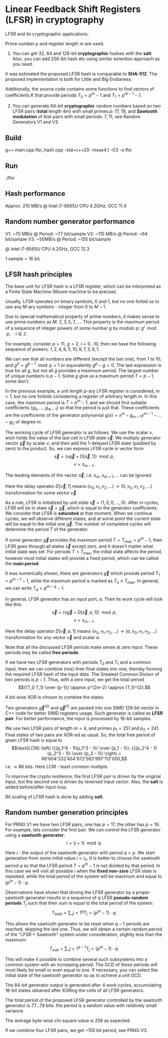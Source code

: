 # Linear Feedback Shift Registers (LFSR) in cryptography
LFSR and its cryptographic applications.

Prime number $p$ and register length $m$ are used.

1. You can get 32, 64 and 128-bit **cryptographic** hashes with the **salt**. Also, you can add 256-bit hash etc using similar extention approach as you need.

It was estimated the proposed LFSR hash is comparable to **SHA-512**. The proposed implementation is both for Little and Big Endianess.

Additionally, the source code contains some functions to find vectors of coefficients $K$ that provide periods $T_0 = {p}^{m} - 1$ and $T_1 = {p}^{m-1} - 1$.

2. You can generate $64$-bit **cryptographic** random numbers based on two LFSR pairs (**total** length $4m$) with small primes $p$: $17$, $19$, and **Sawtooth modulation** of that pairs with small periods: $7$, $11$, see Random Generators V1 and V3.

## Build
g++ main.cpp lfsr_hash.cpp -std=c++20 -msse4.1 -O3 -o lfsr

## Run
./lfsr

## Hash performance
Approx. 210 MB/s @ Intel i7-8565U CPU 4.2GHz, GCC 11.4

## Random number generator performance
V1: ~70 MB/s @ Period: ~77 bit/sample
V2: ~115 MB/s @ Period: ~64 bit/sample
V3: ~50MB/s @ Period: ~155 bit/sample

@ Intel i7-8565U CPU 4.2GHz, GCC 12.3

1 sample = 16 bit.

## LFSR hash principles
The base unit for LFSR hash is a LFSR register, which can be interpreted as a Finite State Machine (Moore machine to be precise).

Usually, LFSR operates on binary symbols, $0$ and $1$, but no one forbid us to use any $M$-ary symbols - integer from $0$ to $M-1$.

Due to special mathematical property of prime numbers, it makes sense to use prime numbers as $M$: $2, 3, 5, 7, \ldots{}$. This property is the maximum period of a sequence of integer powers of some number $g$ by modulo $p$: ${g}^{i} \mod p, \quad i \in \mathbb{Z}$.

For example, consider $p=11$, $g=2$, $i=0...10$, then we have the following sequence of powers: $1, 2, 4, 8, 5, 10, 9, 7, 3, 6, 1$.

We can see that all numbers are different (except the last one), from $1$ to $10$, and ${g}^{0} = {g}^{p-1} \mod p = 1$ or equivalently $g^p - g = 0$. The last expression is true for all $g$, but not all $g$ provides a maximum period. The largest number of unique numbers is $p-1$. Some $g$ give us a maximum period $T = p - 1$, some don't.

In the previous example, a unit length $p$-ary LFSR register is considered, $m=1$, but no one forbids considering a register of arbitrary length $m$. In this case, the maximum period is $T = {p}^{m} - 1$, and we should find suitable coefficients $\left( g_0, \ldots{}, g_{m-1} \right)$ so that the period is just that. These coefficients are the coefficients of the generator polynomial $g(x) = x^m - {g}_{m-1} {x}^{m-1} - \ldots{} - g_0$ of degree $m$.

The working cycle of LFSR generator is as follows. We use the scalar $v$, wich holds the value of the last cell in LFSR state $\vec s$. We multiply generator vector $\vec g$ by scalar $v$, and then add the 1-delayed LFSR state (padded by zero) to the product. So, we can express LFSR cycle in vector form
$$\vec s = \left( v \vec g + D[\vec s, 1] \right) \mod p,$$
$$v = {s}_{m-1}.$$

The leading elements of the vector $\vec s$, i.e. $s_m$, ${s}_{m+1},...$ can be ignored.

Here the delay operator $D[\vec v, 1]$ means $(v_0, v_1, v_2, ...) \rightarrow (0, v_0, v_1, v_2, ...)$ transformation for some vector $\vec v$.

As a rule, LFSR is initialized by unit state $\vec s = (1, 0, 0, ... , 0)$. After $m$ cycles, LFSR will be in state $\vec s = \vec g$, which is equal to the generator coefficients. We consider that LFSR is **saturated** at that moment. When we continue cycles, we will observe different states, and at some point the current state will be equal to the initial one $\vec g$. The number of completed cycles will determine the period $T$ of the generator.

If some generator $\vec g$ provides the maximum period $T = T_{max} = p^m - 1$, then LFSR goes through all states $\vec s$ except zero, and it doesn't matter what initial state was set. For periods $T < {T}_{\max}$, the initial state affects the period, however most initial states will provide a fixed period, which can be called the **main period**.

It was numerically shown, there are generators $\vec g$ which provide period $T_1 = {p}^{m-1} - 1$, while the maximum period is marked as $T_0 \equiv {T}_{\max}$. In general, we can write $T_q = {p}^{m-q} - 1$.

In general, LFSR generator has an input port, $a$. Then its work cycle will look like this:
$$\vec s = \left( v \vec g + D[\vec s, a, 1] \right) \mod p,$$
$$v = {s}_{m-1}.$$

Here the delay operator $D[\vec v, a, 1]$ means $(v_0, v_1, v_2, ...) \rightarrow (a, v_0, v_1, v_2, ...)$ transformation for any vector $\vec v$ and scalar $a$.

Note that all the discussed LFSR periods make sense at zero input. These periods may be called **free periods**.

If we have two LFSR generators with periods $T_0$ and $T_1$ and a common input, then we can combine (mix) their final states into one, thereby forming the required LFSR hash of the input data. The Greatest Common Divisor of two periods is $p-1$. Thus, with a zero input, we get the total period
$${{T_0 T_1} \over {p-1}} \approx p^{2m-2} \approx {T_1}^{2}.$$

A bit-wise XOR is chosen to combine the states.

Two generators ${\vec g}^{(0)}$ and ${\vec g}^{(1)}$ are packed into one SIMD 128-bit vector in C++ code for better SIMD registers usage. Such generator is called as **LFSR pair**. For better performance, the input is processed by 16-bit samples.

We use two LFSR pairs of length $m=4$, and primes $p_1 = 251$ and $p_2 = 241$. Final states of two pairs are XOR-ed as usual. So, the total free period of given LFSR hash is equal to $$\text{LCM} \left( {{(p_1^4 - 1)(p_1^3 - 1)} \over {p_1 - 1}}; {{(p_2^4 - 1)(p_2^3 - 1)} \over {p_2 - 1}} \right) = 68'604'332'454'972'583'997'112'000,$$ i.e. $\approx 86$ bits. Here LCM - least common multiple.

To improve the crypto resilience, the first LFSR pair is driven by the original input, but the second one is driven by reversed input vector. Also, the **salt** is added before/after input loop.

Bit scaling of LFSR hash is done by adding **salt**.

## Random number generation principles
For PRNG V1 we have two LFSR pairs, one has $p=17$, the other has $p=19$. For example, lets consider the first pair. We can control the LFSR generator using a **sawtooth generator**:
$$i = (i + 1) \mod q.$$

Here $i$ - the output of the sawtooth generator with period $q < p$. We start generation from some initial value $i = i_0$. It is better to choose the sawtooth period $q$ so that the LFSR period $T = p^m - 1$ is not divided by that period. In this case we will visit all possible $i$ when the **fixed non-zero** LFSR state is repeated, while the total period of the system will be maximum and equal to $(p^m-1) \cdot q$.

Observations have shown that driving the LFSR generator by a proper sawtooth generator results in a sequence of $q$ LFSR **pseudo-random periods** $T_j$ such that their sum is equal to the total period of the system:
$${T}_{total} = \sum\_{j=1}^{q} T_j = (p^m-1) \cdot q.$$

This allows the sawtooth generator to be reset when $q-1$ periods are reached, skipping the last one. Thus, we will obtain a certain random period of the "LFSR + Sawtooth" system under consideration, slightly less than the maximum:
$${T}_{sub} = \sum\_{j=1}^{q-1} T_j < (p^m-1) \cdot q.$$

This will make it possible to combine several such subsystems into a common system with an increasing period. The GCD of these periods will most likely be small or even equal to one. If necessary, you can select the initial state of the sawtooth generator so as to achieve a unit GCD.

The $64$-bit generator output is generated after $4$ work cycles, accumulating $16$-bit states obtained after XORing the cells of all LFSR generators.

The total period of the proposed LFSR generator controlled by the sawtooth generator is $77...79$ bits: the period is a random value with relatively small variance.

The average byte-wise chi-square value is $256$ as expected.

If we combine four LFSR pairs, we get ~155 bit period, see PRNG V3.